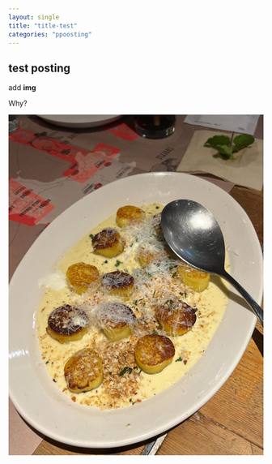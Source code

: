 ```yaml
---
layout: single
title: "title-test"
categories: "ppoosting"
---
```


## test posting

add **img**

Why?

![IMG_5940](../images/2024-03-02-posting_test/IMG_5940.jpg)







